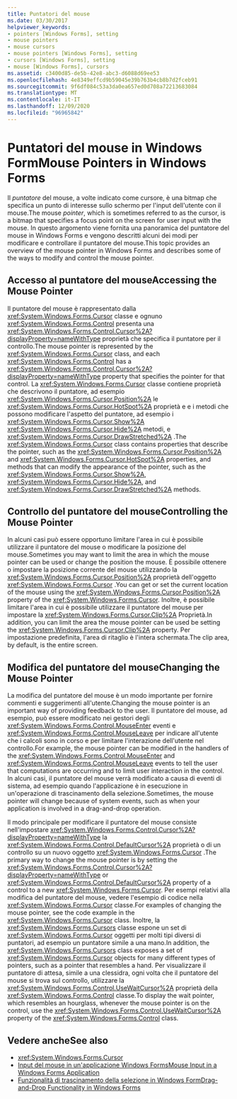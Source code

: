 ```yaml
---
title: Puntatori del mouse
ms.date: 03/30/2017
helpviewer_keywords:
- pointers [Windows Forms], setting
- mouse pointers
- mouse cursors
- mouse pointers [Windows Forms], setting
- cursors [Windows Forms], setting
- mouse [Windows Forms], cursors
ms.assetid: c3400d85-de5b-42e8-abc3-d6088d69ee53
ms.openlocfilehash: 4e8349effcd9b59045e39b763b4cb8b7d2fceb91
ms.sourcegitcommit: 9f6df084c53a3da0ea657ed0d708a72213683084
ms.translationtype: MT
ms.contentlocale: it-IT
ms.lasthandoff: 12/09/2020
ms.locfileid: "96965842"
---
```

# <a name="mouse-pointers-in-windows-forms"></a><span data-ttu-id="842de-102">Puntatori del mouse in Windows Form</span><span class="sxs-lookup"><span data-stu-id="842de-102">Mouse Pointers in Windows Forms</span></span>
<span data-ttu-id="842de-103">Il *puntatore* del mouse, a volte indicato come cursore, è una bitmap che specifica un punto di interesse sullo schermo per l'input dell'utente con il mouse.</span><span class="sxs-lookup"><span data-stu-id="842de-103">The mouse *pointer*, which is sometimes referred to as the cursor, is a bitmap that specifies a focus point on the screen for user input with the mouse.</span></span> <span data-ttu-id="842de-104">In questo argomento viene fornita una panoramica del puntatore del mouse in Windows Forms e vengono descritti alcuni dei modi per modificare e controllare il puntatore del mouse.</span><span class="sxs-lookup"><span data-stu-id="842de-104">This topic provides an overview of the mouse pointer in Windows Forms and describes some of the ways to modify and control the mouse pointer.</span></span>  
  
## <a name="accessing-the-mouse-pointer"></a><span data-ttu-id="842de-105">Accesso al puntatore del mouse</span><span class="sxs-lookup"><span data-stu-id="842de-105">Accessing the Mouse Pointer</span></span>  
 <span data-ttu-id="842de-106">Il puntatore del mouse è rappresentato dalla <xref:System.Windows.Forms.Cursor> classe e ognuno <xref:System.Windows.Forms.Control> presenta una <xref:System.Windows.Forms.Control.Cursor%2A?displayProperty=nameWithType> proprietà che specifica il puntatore per il controllo.</span><span class="sxs-lookup"><span data-stu-id="842de-106">The mouse pointer is represented by the <xref:System.Windows.Forms.Cursor> class, and each <xref:System.Windows.Forms.Control> has a <xref:System.Windows.Forms.Control.Cursor%2A?displayProperty=nameWithType> property that specifies the pointer for that control.</span></span> <span data-ttu-id="842de-107">La <xref:System.Windows.Forms.Cursor> classe contiene proprietà che descrivono il puntatore, ad esempio <xref:System.Windows.Forms.Cursor.Position%2A> le <xref:System.Windows.Forms.Cursor.HotSpot%2A> proprietà e e i metodi che possono modificare l'aspetto del puntatore, ad esempio i <xref:System.Windows.Forms.Cursor.Show%2A> <xref:System.Windows.Forms.Cursor.Hide%2A> metodi, e <xref:System.Windows.Forms.Cursor.DrawStretched%2A> .</span><span class="sxs-lookup"><span data-stu-id="842de-107">The <xref:System.Windows.Forms.Cursor> class contains properties that describe the pointer, such as the <xref:System.Windows.Forms.Cursor.Position%2A> and <xref:System.Windows.Forms.Cursor.HotSpot%2A> properties, and methods that can modify the appearance of the pointer, such as the <xref:System.Windows.Forms.Cursor.Show%2A>, <xref:System.Windows.Forms.Cursor.Hide%2A>, and <xref:System.Windows.Forms.Cursor.DrawStretched%2A> methods.</span></span>  
  
## <a name="controlling-the-mouse-pointer"></a><span data-ttu-id="842de-108">Controllo del puntatore del mouse</span><span class="sxs-lookup"><span data-stu-id="842de-108">Controlling the Mouse Pointer</span></span>  
 <span data-ttu-id="842de-109">In alcuni casi può essere opportuno limitare l'area in cui è possibile utilizzare il puntatore del mouse o modificare la posizione del mouse.</span><span class="sxs-lookup"><span data-stu-id="842de-109">Sometimes you may want to limit the area in which the mouse pointer can be used or change the position the mouse.</span></span> <span data-ttu-id="842de-110">È possibile ottenere o impostare la posizione corrente del mouse utilizzando la <xref:System.Windows.Forms.Cursor.Position%2A> proprietà dell'oggetto <xref:System.Windows.Forms.Cursor> .</span><span class="sxs-lookup"><span data-stu-id="842de-110">You can get or set the current location of the mouse using the <xref:System.Windows.Forms.Cursor.Position%2A> property of the <xref:System.Windows.Forms.Cursor>.</span></span> <span data-ttu-id="842de-111">Inoltre, è possibile limitare l'area in cui è possibile utilizzare il puntatore del mouse per impostare la <xref:System.Windows.Forms.Cursor.Clip%2A> Proprietà.</span><span class="sxs-lookup"><span data-stu-id="842de-111">In addition, you can limit the area the mouse pointer can be used be setting the <xref:System.Windows.Forms.Cursor.Clip%2A> property.</span></span> <span data-ttu-id="842de-112">Per impostazione predefinita, l'area di ritaglio è l'intera schermata.</span><span class="sxs-lookup"><span data-stu-id="842de-112">The clip area, by default, is the entire screen.</span></span>  
  
## <a name="changing-the-mouse-pointer"></a><span data-ttu-id="842de-113">Modifica del puntatore del mouse</span><span class="sxs-lookup"><span data-stu-id="842de-113">Changing the Mouse Pointer</span></span>  
 <span data-ttu-id="842de-114">La modifica del puntatore del mouse è un modo importante per fornire commenti e suggerimenti all'utente.</span><span class="sxs-lookup"><span data-stu-id="842de-114">Changing the mouse pointer is an important way of providing feedback to the user.</span></span> <span data-ttu-id="842de-115">Il puntatore del mouse, ad esempio, può essere modificato nei gestori degli <xref:System.Windows.Forms.Control.MouseEnter> eventi e <xref:System.Windows.Forms.Control.MouseLeave> per indicare all'utente che i calcoli sono in corso e per limitare l'interazione dell'utente nel controllo.</span><span class="sxs-lookup"><span data-stu-id="842de-115">For example, the mouse pointer can be modified in the handlers of the <xref:System.Windows.Forms.Control.MouseEnter> and <xref:System.Windows.Forms.Control.MouseLeave> events to tell the user that computations are occurring and to limit user interaction in the control.</span></span> <span data-ttu-id="842de-116">In alcuni casi, il puntatore del mouse verrà modificato a causa di eventi di sistema, ad esempio quando l'applicazione è in esecuzione in un'operazione di trascinamento della selezione.</span><span class="sxs-lookup"><span data-stu-id="842de-116">Sometimes, the mouse pointer will change because of system events, such as when your application is involved in a drag-and-drop operation.</span></span>  
  
 <span data-ttu-id="842de-117">Il modo principale per modificare il puntatore del mouse consiste nell'impostare <xref:System.Windows.Forms.Control.Cursor%2A?displayProperty=nameWithType> la <xref:System.Windows.Forms.Control.DefaultCursor%2A> proprietà o di un controllo su un nuovo oggetto <xref:System.Windows.Forms.Cursor> .</span><span class="sxs-lookup"><span data-stu-id="842de-117">The primary way to change the mouse pointer is by setting the <xref:System.Windows.Forms.Control.Cursor%2A?displayProperty=nameWithType> or <xref:System.Windows.Forms.Control.DefaultCursor%2A> property of a control to a new <xref:System.Windows.Forms.Cursor>.</span></span> <span data-ttu-id="842de-118">Per esempi relativi alla modifica del puntatore del mouse, vedere l'esempio di codice nella <xref:System.Windows.Forms.Cursor> classe.</span><span class="sxs-lookup"><span data-stu-id="842de-118">For examples of changing the mouse pointer, see the code example in the <xref:System.Windows.Forms.Cursor> class.</span></span> <span data-ttu-id="842de-119">Inoltre, la <xref:System.Windows.Forms.Cursors> classe espone un set di <xref:System.Windows.Forms.Cursor> oggetti per molti tipi diversi di puntatori, ad esempio un puntatore simile a una mano.</span><span class="sxs-lookup"><span data-stu-id="842de-119">In addition, the <xref:System.Windows.Forms.Cursors> class exposes a set of <xref:System.Windows.Forms.Cursor> objects for many different types of pointers, such as a pointer that resembles a hand.</span></span> <span data-ttu-id="842de-120">Per visualizzare il puntatore di attesa, simile a una clessidra, ogni volta che il puntatore del mouse si trova sul controllo, utilizzare la <xref:System.Windows.Forms.Control.UseWaitCursor%2A> proprietà della <xref:System.Windows.Forms.Control> classe.</span><span class="sxs-lookup"><span data-stu-id="842de-120">To display the wait pointer, which resembles an hourglass, whenever the mouse pointer is on the control, use the <xref:System.Windows.Forms.Control.UseWaitCursor%2A> property of the <xref:System.Windows.Forms.Control> class.</span></span>  
  
## <a name="see-also"></a><span data-ttu-id="842de-121">Vedere anche</span><span class="sxs-lookup"><span data-stu-id="842de-121">See also</span></span>

- <xref:System.Windows.Forms.Cursor>
- [<span data-ttu-id="842de-122">Input del mouse in un'applicazione Windows Forms</span><span class="sxs-lookup"><span data-stu-id="842de-122">Mouse Input in a Windows Forms Application</span></span>](mouse-input-in-a-windows-forms-application.md)
- [<span data-ttu-id="842de-123">Funzionalità di trascinamento della selezione in Windows Form</span><span class="sxs-lookup"><span data-stu-id="842de-123">Drag-and-Drop Functionality in Windows Forms</span></span>](drag-and-drop-functionality-in-windows-forms.md)
